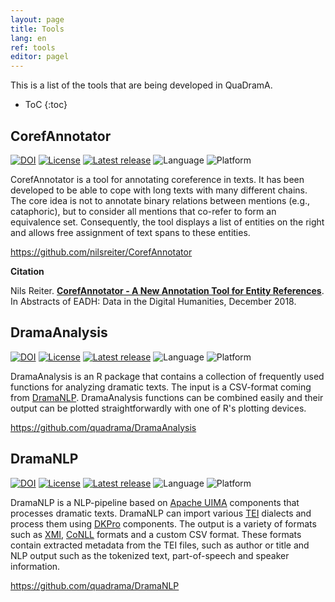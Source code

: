 ```yaml
---
layout: page
title: Tools
lang: en
ref: tools
editor: pagel
---
```


This is a list of the tools that are being developed in QuaDramA.

* ToC
{:toc}

## CorefAnnotator

<div class="badges">
<a href="https://doi.org/10.5281/zenodo.1228105"><img src="https://img.shields.io/badge/doi-10.5281/zenodo.1228105-blue.svg?longCache=true&style=flat-square" alt="DOI"/></a>
<a href="https://github.com/nilsreiter/CorefAnnotator/blob/master/LICENSE"><img src="https://img.shields.io/badge/license-Apache%202-blue.svg?longCache=true&style=flat-square" alt="License"/></a>
<a href="https://github.com/nilsreiter/CorefAnnotator/releases/latest"><img src="https://img.shields.io/github/release-pre/nilsreiter/CorefAnnotator.svg?style=flat-square" alt="Latest release"/></a>
<img src="https://img.shields.io/badge/language-java-blue.svg?longCache=true&style=flat-square" alt="Language"/>
<img src="https://img.shields.io/badge/platform-desktop-blue.svg?longCache=true&style=flat-square" alt="Platform"/>
</div>

<p>CorefAnnotator is a tool for annotating coreference in texts. It has been developed to be able to cope with long texts with many different chains. The core idea is not to annotate binary relations between mentions (e.g., cataphoric), but to consider all mentions that co-refer to form an equivalence set. Consequently, the tool displays a list of entities on the right and allows free assignment of text spans to these entities.</p>

<p><a href="https://github.com/nilsreiter/CorefAnnotator">https://github.com/nilsreiter/CorefAnnotator</a></p>

<b>Citation</b>

<div>Nils Reiter. <a href="{{site.baseurl}}/publications/Reiter2018ag"><b>CorefAnnotator - A New Annotation Tool for Entity References</b></a>. In <hi>Abstracts of EADH: Data in the Digital Humanities</hi>, December 2018.</div>

## DramaAnalysis

<div class="badges">
<a href="https://doi.org/10.5281/zenodo.1252783"><img src="https://img.shields.io/badge/doi-10.5281/zenodo.1252783-blue.svg?longCache=true&style=flat-square" alt="DOI"/></a>
<a href="https://github.com/quadrama/DramaAnalysis/blob/master/LICENSE"><img src="https://img.shields.io/badge/license-Apache%202-blue.svg?longCache=true&style=flat-square" alt="License"/></a>
<a href="https://github.com/quadrama/DramaAnalysis/releases/latest"><img src="https://img.shields.io/github/release-pre/quadrama/DramaAnalysis.svg?style=flat-square" alt="Latest release"/></a>
<img src="https://img.shields.io/badge/language-r-blue.svg?longCache=true&style=flat-square" alt="Language"/>
<img src="https://img.shields.io/badge/platform-library-blue.svg?longCache=true&style=flat-square" alt="Platform"/>
</div>

<p>DramaAnalysis is an R package that contains a collection of frequently used functions for analyzing dramatic texts. The input is a CSV-format coming from <a href="https://github.com/quadrama/DramaNLP">DramaNLP</a>. DramaAnalysis functions can be combined easily and their output can be plotted straightforwardly with one of R's plotting devices.
</p>

<p><a href="https://github.com/quadrama/DramaAnalysis">https://github.com/quadrama/DramaAnalysis</a></p>

## DramaNLP

<div class="badges">
<a href="https://doi.org/10.5281/zenodo.2635476"><img src="https://img.shields.io/badge/doi-10.5281/zenodo.2635476-blue.svg?longCache=true&style=flat-square" alt="DOI"/></a>
<a href="https://github.com/quadrama/DramaNLP/blob/master/LICENSE"><img src="https://img.shields.io/badge/license-Apache%202-blue.svg?longCache=true&style=flat-square" alt="License"/></a>
<a href="https://github.com/quadrama/DramaNLP/releases/latest"><img src="https://img.shields.io/github/release-pre/quadrama/DramaNLP.svg?style=flat-square" alt="Latest release"/></a>
<img src="https://img.shields.io/badge/language-java-blue.svg?longCache=true&style=flat-square" alt="Language"/>
<img src="https://img.shields.io/badge/platform-library-blue.svg?longCache=true&style=flat-square" alt="Platform"/>
</div>

<p>DramaNLP is a NLP-pipeline based on <a href="https://uima.apache.org/">Apache UIMA</a> components that processes dramatic texts. DramaNLP can import various <a href="https://tei-c.org/">TEI</a> dialects and process them using <a href="https://dkpro.github.io/">DKPro</a> components. The output is a variety of formats such as <a href="https://www.omg.org/spec/XMI/">XMI</a>, <a href="http://www.signll.org/conll/">CoNLL</a> formats and a custom CSV format. These formats contain extracted metadata from the TEI files, such as author or title and NLP output such as the tokenized text, part-of-speech and speaker information.</p>
<p><a href="https://github.com/quadrama/DramaNLP">https://github.com/quadrama/DramaNLP</a></p>
